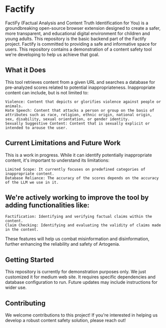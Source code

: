 # Factify
FactiFy (Factual Analysis and Content Truth Identification for You) is a groundbreaking open-source browser extension designed to create a safer, more transparent, and educational digital environment for children and young adults. This repository is the basic backend part of the Factify project. 
Factify is committed to providing a safe and informative space for users. This repository contains a demonstration of a content safety tool we're developing to help us achieve that goal.

## What it Does

This tool retrieves content from a given URL and searches a database for pre-analyzed scores related to potential inappropriateness. Inappropriate content can include, but is not limited to:

    Violence: Content that depicts or glorifies violence against people or animals.
    Hate Speech: Content that attacks a person or group on the basis of attributes such as race, religion, ethnic origin, national origin, sex, disability, sexual orientation, or gender identity.   
    Sexually Suggestive Content: Content that is sexually explicit or intended to arouse the user.

## Current Limitations and Future Work

This is a work in progress. While it can identify potentially inappropriate content, it's important to understand its limitations:

    Limited Scope: It currently focuses on predefined categories of inappropriate content.
    Database Reliance: The accuracy of the scores depends on the accuracy of the LLM we use in it.

## We're actively working to improve the tool by adding functionalities like:

    Factification: Identifying and verifying factual claims within the content.
    Claim Checking: Identifying and evaluating the validity of claims made in the content.

These features will help us combat misinformation and disinformation, further enhancing the reliability and safety of Artogenia.

## Getting Started

This repository is currently for demonstration purposes only. We just customized it for medium web site. It requires specific dependencies and database configuration to run. 
Future updates may include instructions for wider use.

## Contributing

We welcome contributions to this project! If you're interested in helping us develop a robust content safety solution, please reach out!
